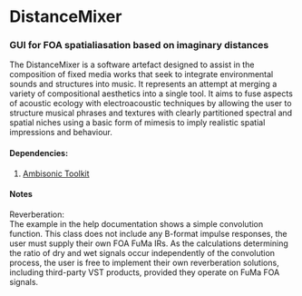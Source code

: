# DistanceMixer
### GUI for FOA spatialiasation based on imaginary distances

The DistanceMixer is a software artefact designed to assist in the composition of fixed media works that seek to integrate environmental sounds and structures into music. It represents an attempt at merging a variety of compositional aesthetics into a single tool. It aims to fuse aspects of acoustic ecology with electroacoustic techniques by allowing the user to structure musical phrases and textures with clearly partitioned spectral and spatial niches using a basic form of mimesis to imply realistic spatial impressions and behaviour.

#### Dependencies:
1. [Ambisonic Toolkit](www.ambisonictoolkit.net)

#### Notes 
Reverberation:    
The example in the help documentation shows a simple convolution function. This class does not include any B-format impulse responses, the user must supply their own FOA FuMa IRs. As the calculations determining the ratio of dry and wet signals occur independently of the convolution process, the user is free to implement their own reverberation solutions, including third-party VST products, provided they operate on FuMa FOA signals.  


